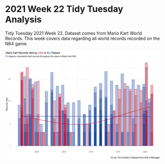 # 2021 Week 22 Tidy Tuesday Analysis

Tidy Tuesday 2021 Week 22. Dataset comes from Mario Kart World Records. This week covers data regarding all world records recorded on the N64 game.

![Notable Plot](https://github.com/Tgordon523/tidy_tuesdays/blob/main/05-25-2021/plots/mario_kart_record_holders.png)
